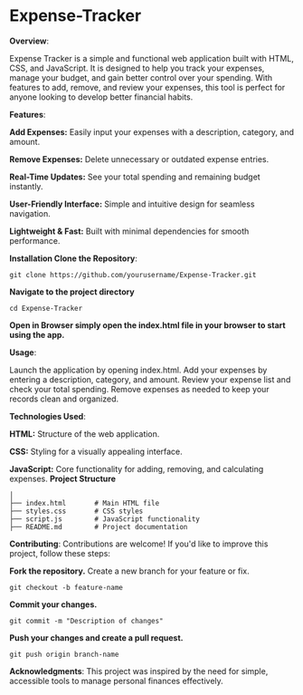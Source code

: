 # Expense-Tracker
**Overview**:

Expense Tracker is a simple and functional web application built with HTML, CSS, and JavaScript. It is designed to help you track your expenses, manage your budget, and gain better control over your spending. With features to add, remove, and review your expenses, this tool is perfect for anyone looking to develop better financial habits.

**Features**:

**Add Expenses:** Easily input your expenses with a description, category, and amount.

**Remove Expenses:** Delete unnecessary or outdated expense entries.

**Real-Time Updates:** See your total spending and remaining budget instantly.

**User-Friendly Interface:** Simple and intuitive design for seamless navigation.

**Lightweight & Fast:** Built with minimal dependencies for smooth performance.

**Installation Clone the Repository**:
```
git clone https://github.com/yourusername/Expense-Tracker.git
```
**Navigate to the project directory**
```
cd Expense-Tracker
```
**Open in Browser simply open the index.html file in your browser to start using the app.**

**Usage**:

Launch the application by opening index.html.
Add your expenses by entering a description, category, and amount.
Review your expense list and check your total spending.
Remove expenses as needed to keep your records clean and organized.

**Technologies Used**:

**HTML:** Structure of the web application.

**CSS:** Styling for a visually appealing interface.

**JavaScript:** Core functionality for adding, removing, and calculating expenses.
**Project Structure** 
```
│  
├── index.html       # Main HTML file  
├── styles.css       # CSS styles  
├── script.js        # JavaScript functionality  
├── README.md        # Project documentation
```



**Contributing**:
Contributions are welcome! If you'd like to improve this project, follow these steps:

**Fork the repository.**
Create a new branch for your feature or fix.
```
git checkout -b feature-name
```
**Commit your changes.**
```
git commit -m "Description of changes"
```
**Push your changes and create a pull request.**
```
git push origin branch-name
```

**Acknowledgments**:
This project was inspired by the need for simple, accessible tools to manage personal finances effectively.
